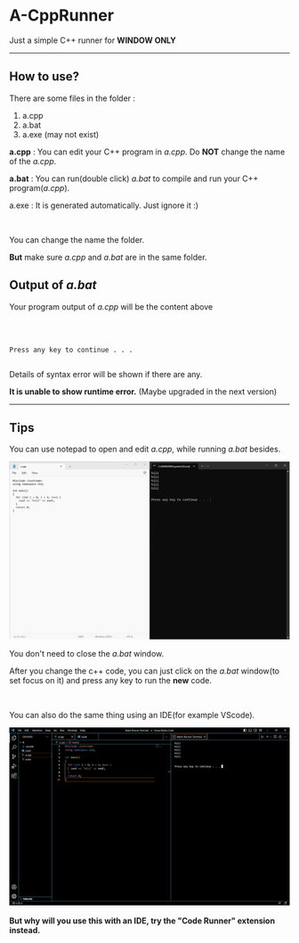<!--
  you may find that the stlye of this file is dumb.
  you are correct!
  i just want to practice html XD
-->

<h1>A-CppRunner</h1>
<p>Just a simple C++ runner for <b>WINDOW ONLY</b></p>
<hr>
<h2>How to use?</h2>
<p>There are some files in the folder :</p>
<ol>
  <li>a.cpp</li>
  <li>a.bat</li>
  <li>a.exe (may not exist)</li>
</ol>
<p><b>a.cpp</b> : You can edit your C++ program in <i>a.cpp</i>. Do <b>NOT</b> change the name of the <i>a.cpp</i>.</p>
<p><b>a.bat</b> : You can run(double click) <i>a.bat</i> to compile and run your C++ program(<i>a.cpp</i>).</p>
<p>a.exe : It is generated automatically. Just ignore it :)</p>
<br>
<p>You can change the name the folder.</p>
<p><b>But</b> make sure <i>a.cpp</i> and <i>a.bat</i> are in the same folder.</p>
<h2>Output of <i>a.bat</i></h2>
<p>Your program output of <i>a.cpp</i> will be the content above
<pre><code>

Press any key to continue . . .
</code></pre>
<p>Details of syntax error will be shown if there are any.</p>
<p><strong>It is unable to show runtime error.</strong> (Maybe upgraded in the next version)</p>
<hr>
<h2>Tips</h2>
<p>You can use notepad to open and edit <i>a.cpp</i>, while running <i>a.bat</i> besides.</p>

<!-- really dumb -->
<img src="https://github.com/hwtam/A-CppRunner/blob/main/images/notepad.png"
  alt="notepad.png" width=auto>

<p>You don't need to close the <i>a.bat</i> window.</p>
<p>After you change the c++ code, 
  you can just click on the <i>a.bat</i> window(to set focus on it) and press any key to run the <b>new</b> code.</p>
<br>
<p>You can also do the same thing using an IDE(for example VScode).</p>
<img src="https://github.com/hwtam/A-CppRunner/blob/main/images/VSCode.png"
  alt="VSCode.png" width=auto>
<p><strong>But why will you use this with an IDE, try the "Code Runner" extension instead.</strong></p>
